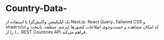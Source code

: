 # Country-Data-
یک اپلیکیشن واکنش‌گرا با استفاده از Next.js، React Query، Tailwind CSS و shadcn/ui که امکان مشاهده و جست‌وجوی اطلاعات کشورها (پرچم، منطقه، پایتخت و ...) را از REST Countries API فراهم می‌کند.

